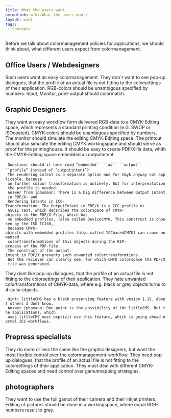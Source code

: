 ```yaml
---
title: What the users want
permalink: wiki/What_the_users_want/
layout: wiki
tags:
 - Concepts
---
```


Before we talk about colormanagement policies for applications, we
should think about, what different users expect from colormanagement.

Office Users / Webdesigners
---------------------------

Such users want an easy colormanagement. They don´t want to see pop-up
dialogues, that the profile of an actual file is not fitting to the
colorsettings of their application. RGB-colors should be unambigous
specified by numbers. Input, Monitor, print-output should colormatch.

Graphic Designers
-----------------

They want an easy workflow form delivered RGB-data to a CMYK-Editing
space, which represents a standard printing condition (e.G. SWOP or
ISOcoated). CMYK-colors should be unambigous specified by numbers. The
monitor should simulate the editing CMYK-Editing space. The printout
should also simulate the editing CMYK workingspace and should serve as
proof for the printinghouse. It should be easy to create PDF/X-1a data,
whith the CMYK-Editing space embedded as outputintent.

` Question: should it here read `“`embedded`` ``as`` ``output`` ``profile`”` instead of `“`outputintent`”`?`  
` The rendering intent is a separate option and for Cmyk anyway not applicable, because`  
` an further colour transformation is unlikely. But for interpreatation the profile is needed.`  
` Answer from jphomann: There is a big difference between Output Intent in PDF/X- and`  
` Rendering Intents in ICC-Transformation. The OutputIntent in PDF/X is a ICC-profile or`  
` ASCII Text, which decsribes the colorspace of CMYK-objects in the PDF/X-File, which has`  
` no embedded profiles. (also called DeviceCMYK. This construct is choosen by the ISO TC130,`  
` because CMYK-objects with embedded profiles (also called ICCbasedCMYK) can cause unwanted`  
` colortransformations of this objects during the RIP-process of the PDF-file. `  
` The construct of the output-intent in PDF/X prevents such unwanted colortransformtions.`  
` But the reciever can clearly see, for which CMYK colorspace the PDF/X file was generated.`

They dont like pop-up dialogues, that the profile of an actual file is
not fitting to the colorsettings of their application. They hate
unwanted colortransformtions of CMYK-data, where e.g. black or grey
objects turns to 4-color objects.

` Hint: littleCMS has a black preserving feature with vesion 1.15. About others I dont know.`  
` Answer jphomann: One point is the possibility of the littleCMS. But the applications, which`  
` uses littleCMS must explizit use this feature, which is going ahead normal ICC-workflows.`

Prepress specialists
--------------------

They do more or less the same like the graphic designers, but want the
most flexible control over the colormanagement-workflow. They need
pop-up dialogues, that the profile of an actual file is not fitting to
the colorsettings of their application. They must deal with different
CMYK-Editing spaces and need control over gamutmapping strategies.

photographers
-------------

They want to use the full gamut of their camera and their inkjet
printers. Editing of pictures should be done in a workingspace, where
equal RGB-numbers result to gray.
